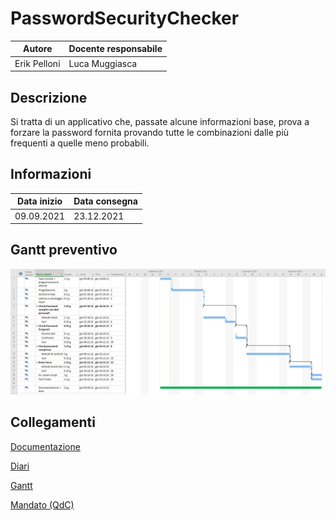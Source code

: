 # PasswordSecurityChecker

|Autore      |Docente responsabile|
|------------|--------------------|
|Erik Pelloni|Luca Muggiasca      |

## Descrizione

Si tratta di un applicativo che, passate alcune informazioni base, prova a forzare la password fornita provando tutte le combinazioni dalle più frequenti a quelle meno probabili.

## Informazioni


|Data inizio |Data consegna|
|------------|-------------|
|09.09.2021  |23.12.2021   |



## Gantt preventivo

![GanttPreventivo](Documenti/Gantt/Gantt-preventivo.png)

## Collegamenti
[Documentazione](Documenti/Documentazione/Documentazione_PSC.md)

[Diari](Diari/)

[Gantt](Documenti/Gantt/)

[Mandato (QdC)](Documenti/QdC_EP_PasswordSecurityChecker.docx)